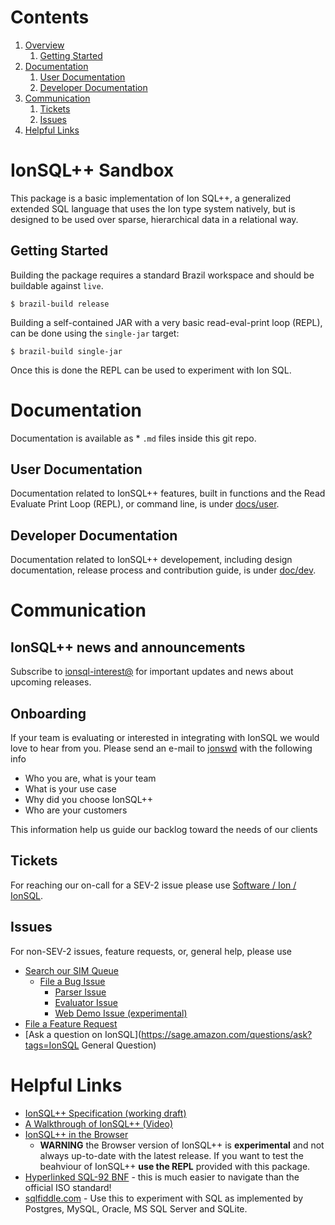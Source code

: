 # Contents 

1. [Overview](#ionsql-sandbox)
    1. [Getting Started](#getting-started)
1. [Documentation](#documentation)
    1. [User Documentation](#user-documentation)
    1. [Developer Documentation](#developer-documentation)
1. [Communication](#communication)
    1. [Tickets](#tickets)
    1. [Issues](#issues)
1. [Helpful Links](#helpful-links)


# IonSQL++ Sandbox
This package is a basic implementation of Ion SQL++, a generalized extended SQL language
that uses the Ion type system natively, but is designed to be used over sparse, hierarchical
data in a relational way.

## Getting Started
Building the package requires a standard Brazil workspace and should be buildable against `live`.

```
$ brazil-build release
```

Building a self-contained JAR with a very basic read-eval-print loop (REPL), can be done
using the `single-jar` target:

```
$ brazil-build single-jar
```

Once this is done the REPL can be used to experiment with Ion SQL.

# Documentation 

Documentation is available as * `.md` files inside this git repo. 

## User Documentation 

Documentation related to IonSQL++ features, built in functions and the
Read Evaluate Print Loop (REPL), or command line, is under [docs/user](docs/user). 


## Developer Documentation 

Documentation related to IonSQL++ developement, including design documentation, release process and contribution guide, 
 is under [doc/dev](doc/dev). 


# Communication 

## IonSQL++ news and announcements

Subscribe to [ionsql-interest@](https://email-list.corp.amazon.com/email-list/expand-list/ionsql-interest)
for important updates and news about upcoming releases.

## Onboarding 

If your team is evaluating or interested in integrating with IonSQL we would love to hear from you. Please send an e-mail to 
[jonswd](mailto:jonwsd@amazon.com) with the following info

* Who you are, what is your team
* What is your use case
* Why did you choose IonSQL++
* Who are your customers

This information help us guide our backlog toward the needs of our clients

## Tickets

For reaching our on-call for a SEV-2 issue please use [Software / Ion / IonSQL](https://tt.amazon.com/quicklink/Q000802791).

## Issues

For non-SEV-2 issues, feature requests, or, general help, please use 

* [Search our SIM Queue](https://tiny.amazon.com/25bxnndy/IonSQLIssues)
  * [File a Bug Issue](https://issues.amazon.com/issues/create?template=964bf8dc-67c5-4ab6-9dc8-cf8db3258226)
    * [Parser Issue](https://issues.amazon.com/issues/create?template=6663e63b-ccce-4b77-ac78-8655acee3ad1)
    * [Evaluator Issue](https://issues.amazon.com/issues/create?template=e9dc99bc-776b-4022-b63c-f85bf95813cf)
    * [Web Demo Issue (experimental)](https://issues.amazon.com/issues/create?template=02c4067e-4389-47e1-8d3c-b965ed59c053)
 * [File a Feature Request](https://issues.amazon.com/issues/create?template=8c984b68-9765-41c9-939c-e69d67e4691f)
 * [Ask a question on IonSQL](https://sage.amazon.com/questions/ask?tags=IonSQL General Question)

# Helpful Links

 - [IonSQL++ Specification (working draft)](https://drive.corp.amazon.com/view/Ion%20SQL++/Ion%20SQL++%20Formal%20reference%20evolving%20draft.pdf)
 - [A Walkthrough of IonSQL++ (Video)](https://broadcast.amazon.com/videos/52396)
 - [IonSQL++ in the Browser](https://sapp.amazon.com/IonSqlpp/)
     * **WARNING** the Browser version of IonSQL++ is **experimental** and not always up-to-date with the latest release. 
       If you want to test the beahviour of IonSQL++ **use the REPL** provided with this package. 
 - [Hyperlinked SQL-92 BNF](https://ronsavage.github.io/SQL/sql-92.bnf.html) - this is much easier to navigate than the official ISO standard!
 - [sqlfiddle.com](http://sqlfiddle.com/) - Use this to experiment with SQL as implemented by Postgres, MySQL, Oracle, MS SQL Server and SQLite. 



